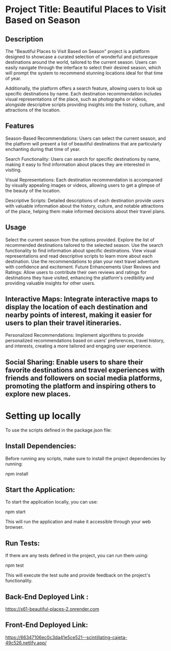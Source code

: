 # Project Title: Beautiful Places to Visit Based on Season

## Description

The "Beautiful Places to Visit Based on Season" project is a platform designed to showcase a curated selection of wonderful and picturesque destinations around the world, tailored to the current season. Users can easily navigate through the interface to select their desired season, which will prompt the system to recommend stunning locations ideal for that time of year.

Additionally, the platform offers a search feature, allowing users to look up specific destinations by name. Each destination recommendation includes visual representations of the place, such as photographs or videos, alongside descriptive scripts providing insights into the history, culture, and attractions of the location.

## Features

Season-Based Recommendations: Users can select the current season, and the platform will present a list of beautiful destinations that are particularly enchanting during that time of year.

Search Functionality: Users can search for specific destinations by name, making it easy to find information about places they are interested in visiting.

Visual Representations: Each destination recommendation is accompanied by visually appealing images or videos, allowing users to get a glimpse of the beauty of the location.

Descriptive Scripts: Detailed descriptions of each destination provide users with valuable information about the history, culture, and notable attractions of the place, helping them make informed decisions about their travel plans.

## Usage

Select the current season from the options provided.
Explore the list of recommended destinations tailored to the selected season.
Use the search functionality to find information about specific destinations.
View visual representations and read descriptive scripts to learn more about each destination.
Use the recommendations to plan your next travel adventure with confidence and excitement.
Future Enhancements
User Reviews and Ratings: Allow users to contribute their own reviews and ratings for destinations they have visited, enhancing the platform's credibility and providing valuable insights for other users.

## Interactive Maps: Integrate interactive maps to display the location of each destination and nearby points of interest, making it easier for users to plan their travel itineraries.

Personalized Recommendations: Implement algorithms to provide personalized recommendations based on users' preferences, travel history, and interests, creating a more tailored and engaging user experience.

## Social Sharing: Enable users to share their favorite destinations and travel experiences with friends and followers on social media platforms, promoting the platform and inspiring others to explore new places.

# Setting up locally

To use the scripts defined in the package.json file:

## Install Dependencies:

Before running any scripts, make sure to install the project dependencies by running:

npm install

## Start the Application:

To start the application locally, you can use:

npm start

This will run the application and make it accessible through your web browser.

## Run Tests:

If there are any tests defined in the project, you can run them using:

npm test

This will execute the test suite and provide feedback on the project's functionality.

## Back-End Deployed Link :

https://s61-beautiful-places-2.onrender.com

## Front-End Deployed Link:

https://66347106ec0c3da41e5ce521--scintillating-cajeta-49c526.netlify.app/
